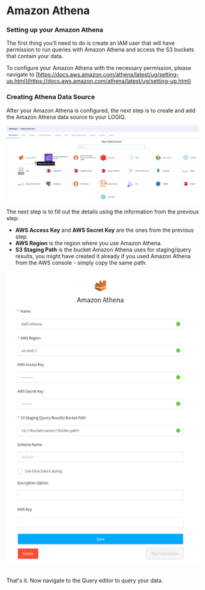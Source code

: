 # Amazon Athena

### Setting up your Amazon Athena

The first thing you’ll need to do is create an IAM user that will have permission to run queries with Amazon Athena and access the S3 buckets that contain your data.

To configure your Amazon Athena with the necessary permission, please navigate to [https://docs.aws.amazon.com/athena/latest/ug/setting-up.html](https://docs.aws.amazon.com/athena/latest/ug/setting-up.html)

### Creating Athena Data Source <a href="#create-athena-data-source" id="create-athena-data-source"></a>

After your Amazon Athena is configured, the next step is to create and add the Amazon Athena data source to your LOGIQ.

![Selecting Athena from Data Source](../../.gitbook/assets/Athena-1.png)

The next step is to fill out the details using the information from the previous step:

* **AWS Access Key** and **AWS Secret Key** are the ones from the previous step.
* **AWS Region** is the region where you use Amazon Athena.
* **S3 Staging Path** is the bucket Amazon Athena uses for staging/query results, you might have created it already if you used Amazon Athena from the AWS console - simply copy the same path.

![Adding a new Athena Data Source](../../.gitbook/assets/Athena-2.png)

\
That's it. Now navigate to the Query editor to query your data.
